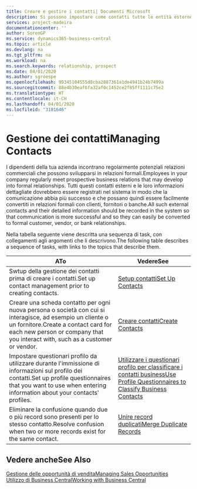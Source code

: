 ```yaml
---
title: Creare e gestire i contatti| Documenti Microsoft
description: Si possono impostare come contatti tutte le entità esterne con cui si ha una relazione d'affari, ad esempio prospetti, clienti, fornitori e consulenti.
services: project-madeira
documentationcenter: ''
author: SorenGP
ms.service: dynamics365-business-central
ms.topic: article
ms.devlang: na
ms.tgt_pltfrm: na
ms.workload: na
ms.search.keywords: relationship, prospect
ms.date: 04/01/2020
ms.author: sgroespe
ms.openlocfilehash: 99345104555d8cba2887361a1de4941b24b7499a
ms.sourcegitcommit: 88e4b30eaf6fa32af0c1452ce2f85ff1111c75e2
ms.translationtype: HT
ms.contentlocale: it-CH
ms.lasthandoff: 04/01/2020
ms.locfileid: "3181646"
---
```

# <a name="managing-contacts"></a><span data-ttu-id="81ebc-103">Gestione dei contatti</span><span class="sxs-lookup"><span data-stu-id="81ebc-103">Managing Contacts</span></span>
<span data-ttu-id="81ebc-104">I dipendenti della tua azienda incontrano regolarmente potenziali relazioni commerciali che possono svilupparsi in relazioni formali.</span><span class="sxs-lookup"><span data-stu-id="81ebc-104">Employees in your company regularly meet prospective business relations that may develop into formal relationships.</span></span> <span data-ttu-id="81ebc-105">Tutti questi contatti esterni e le loro informazioni dettagliate dovrebbero essere registrati nel sistema in modo che la comunicazione abbia più successo e che possano quindi essere facilmente convertiti in relazioni formali con clienti, fornitori o banche.</span><span class="sxs-lookup"><span data-stu-id="81ebc-105">All such external contacts and their detailed information should be recorded in the system so that communication is more successful and so they can easily be converted to formal customer, vendor, or bank relationships.</span></span>

<span data-ttu-id="81ebc-106">Nella tabella seguente viene descritta una sequenza di task, con collegamenti agli argomenti che li descrivono.</span><span class="sxs-lookup"><span data-stu-id="81ebc-106">The following table describes a sequence of tasks, with links to the topics that describe them.</span></span>

| <span data-ttu-id="81ebc-107">A</span><span class="sxs-lookup"><span data-stu-id="81ebc-107">To</span></span> | <span data-ttu-id="81ebc-108">Vedere</span><span class="sxs-lookup"><span data-stu-id="81ebc-108">See</span></span> |
| --- | --- |
| <span data-ttu-id="81ebc-109">Swtup della gestione dei contatti prima di creare i contatti.</span><span class="sxs-lookup"><span data-stu-id="81ebc-109">Set up contact management prior to creating contacts.</span></span> |[<span data-ttu-id="81ebc-110">Setup contatti</span><span class="sxs-lookup"><span data-stu-id="81ebc-110">Set Up Contacts</span></span>](marketing-setup-contacts.md) |
| <span data-ttu-id="81ebc-111">Creare una scheda contatto per ogni nuova persona o società con cui si interagisce, ad esempio un cliente o un fornitore.</span><span class="sxs-lookup"><span data-stu-id="81ebc-111">Create a contact card for each new person or company that you interact with, such as a customer or vendor.</span></span> |[<span data-ttu-id="81ebc-112">Creare contatti</span><span class="sxs-lookup"><span data-stu-id="81ebc-112">Create Contacts</span></span>](marketing-create-contact-companies.md) |
|<span data-ttu-id="81ebc-113">Impostare questionari profilo da utilizzare durante l'immissione di informazioni sul profilo dei contatti.</span><span class="sxs-lookup"><span data-stu-id="81ebc-113">Set up profile questionnaires that you want to use when entering information about your contacts' profiles.</span></span>|[<span data-ttu-id="81ebc-114">Utilizzare i questionari profilo per classificare i contatti business</span><span class="sxs-lookup"><span data-stu-id="81ebc-114">Use Profile Questionnaires to Classify Business Contacts</span></span>](marketing-create-contact-profile-questionnaire.md)|
|<span data-ttu-id="81ebc-115">Eliminare la confusione quando due o più record sono presenti per lo stesso contatto.</span><span class="sxs-lookup"><span data-stu-id="81ebc-115">Resolve confusion when two or more records exist for the same contact.</span></span>|[<span data-ttu-id="81ebc-116">Unire record duplicati</span><span class="sxs-lookup"><span data-stu-id="81ebc-116">Merge Duplicate Records</span></span>](sales-how-merge-duplicate-records.md)|

## <a name="see-also"></a><span data-ttu-id="81ebc-117">Vedere anche</span><span class="sxs-lookup"><span data-stu-id="81ebc-117">See Also</span></span>
[<span data-ttu-id="81ebc-118">Gestione delle opportunità di vendita</span><span class="sxs-lookup"><span data-stu-id="81ebc-118">Managing Sales Opportunities</span></span>](marketing-manage-sales-opportunities.md)  
[<span data-ttu-id="81ebc-119">Utilizzo di Business Central</span><span class="sxs-lookup"><span data-stu-id="81ebc-119">Working with Business Central</span></span>](ui-work-product.md)  
